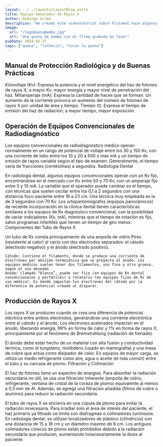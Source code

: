 ```yaml
---
layout: ../../layouts/LayoutBlog.astro
title: Equipo Generador de Rayos X
author: Domingo Uribe
description: "He creado este videotutorial sobre Flutomat hace algunos años. Se trata de una calculadora Web para diseño de flautas"
image:
  url: "/logoQuenaBambu.jpg"
  alt: "Una quena de bambú con mi firma grabada en láser"
pubDate: 2024-02-27
tags: ["quena", "lutheria", "tocar la quena"]
---
```


## Manual de Protección Radiológica y de Buenas Prácticas

Kilovoltaje (Kv): Expresa la potencia y el nivel energético del haz de fotones de rayos X; a mayor Kv, mayor energía y mayor nivel de penetración del haz.
Miliamperaje (mA): Expresa la cantidad de haces que se forman. Un aumento de la corriente provoca un aumento del número de fotones de rayos X por unidad de área y tiempo.
Tiempo (t): Expresa el tiempo de emisión del haz de radiación; a mayor tiempo, mayor exposición.

## Operación de Equipos Convencionales de Radiodiagnóstico

Los equipos convencionales de radiodiagnóstico médico operan normalmente en un rango de potencial de voltaje entre los 30 y 150 Kv, con una corriente de tubo entre los 10 y 20 a 500 o más mA y un tiempo de emisión de rayos variable según el tipo de examen. Generalmente, el tiempo varía de fracciones (centésimas) a segundos.
Radiología Dental

En radiología dental, algunos equipos convencionales operan con un Kv fijo, encontrándose en el mercado con Kv entre 50 y 70 Kv, con un amperaje fijo entre 5 y 10 mA. La variable que el operador puede cambiar es el tiempo, con técnicas que suelen oscilar entre los 0,1 a 2 segundos con una distancia foco-paciente entre 18 a 23 cm. Una técnica muy empleada es la de 3 segundos con 70 Kv. Los ortopantomógrafos (equipos panorámicos) de reciente incorporación en la clínica dental tienen características similares a los equipos de Rx diagnóstico convencional, con la posibilidad de variar indicadores (Kv, mA), mientras que el tiempo de rotación es fijo, salvo programas infantiles que tienen un tiempo de giro menor.
Componentes del Tubo de Rayos X

Un tubo de Rx consta principalmente de una ampolla de vidrio Pirex (resistente al calor) al vacío con dos electrodos separados: el cátodo (electrodo negativo) y el ánodo (electrodo positivo).

    Cátodo: Contiene el filamento, donde se produce una corriente de electrones por emisión termoiónica que se proyecta al ánodo. Los equipos médicos suelen tener dos filamentos, uno fino y otro grueso, según el uso deseado.
    Ánodo: Llamado “blanco”, puede ser fijo (en equipos de Rx dental convencionales y portátiles) o rotatorio (en equipos fijos de Rx de uso médico). Es donde impactan los electrones del cátodo por la diferencia de potencial creada al disparar.

## Producción de Rayos X

Los rayos X se producen cuando se crea una diferencia de potencial eléctrica entre ambos electrodos, generándose una corriente electrónica entre el cátodo y el ánodo. Los electrones acelerados impactan en el ánodo, liberando energía, 99% en forma de calor y 1% en forma de rayos X, principalmente por el fenómeno de Bremstrahlung (radiación de frenado).

El ánodo debe estar hecho de un material con alta fusión y conductividad térmica, como el tungsteno, molibdeno (usado en mamografía) y una masa de cobre que actúa como disipador de calor. En equipos de mayor carga, se utiliza un medio refrigerante como aire, agua o aceite (el más común) entre el tubo y su carcasa de plomo.
Filtración y Colimación

El haz de fotones tiene un espectro de energías. Para absorber la radiación secundaria no útil, se usa una filtración inherente (ampolla de vidrio, refrigerante, ventana de cristal de la coraza de plomo) equivalente al menos a 0,5 mm de Al. Además, se agrega una filtración añadida (filtros de cobre o aluminio) para reducir la radiación secundaria.

El tubo de rayos X se encierra en una cúpula de plomo para evitar la radiación innecesaria. Para irradiar solo el área de interés del paciente, el haz primario ya filtrado se limita con diafragmas o colimadores luminosos. En radiología dental, se utilizan localizadores de plástico (cilíndricos) con una distancia de 15 a 18 cm y un diámetro máximo de 6 cm. Los antiguos colimadores cónicos de plomo están prohibidos debido a la radiación secundaria que producen, aumentando innecesariamente la dosis al paciente.
